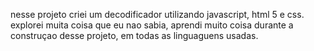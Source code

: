 nesse projeto criei um decodificador utilizando javascript, html 5 e css. explorei muita coisa que eu nao sabia, aprendi muito coisa durante a construçao desse projeto, em todas as linguaguens usadas.
